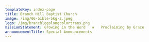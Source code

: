 ```yaml
---
templateKey: index-page
title: Branch Hill Baptist Church
image: /img/06-bible-bkg-2.jpeg
logo: /img/branchlogolongcolortrans.png
missionStatement: Growing in the Word   ❦   Proclaiming by Grace
announcementTitle: Special Announcements
---
```

